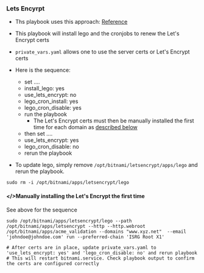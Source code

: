 ### Lets Encyrpt
* Ths playbook uses this approach: [Reference](https://docs.bitnami.com/general/how-to/generate-install-lets-encrypt-ssl/#alternative-approach)
* This playbook will install lego and the cronjobs to renew the Let's Encrypt certs 
* `private_vars.yaml` allows one to use the server certs or Let's Encrypt certs
* Here is the sequence:
    * set ....
    * install_lego: yes
    * use_lets_encrypt: no
    * lego_cron_install: yes
    * lego_cron_disable: yes
    * run the playbook
        * The Let's Encrypt certs must then be manually installed the first time for each domain as [described below](#manual)
    * then set ....
    * use_lets_encrypt: yes
    * lego_cron_disable: no
    * rerun the playbook

* To update lego, simply remove `/opt/bitnami/letsencrypt/apps/lego` and rerun the playbook.
```
sudo rm -i /opt/bitnami/apps/letsencrypt/lego
```

#### <a id=manual></>Manually installing the Let's Encrypt the first time
See above for the sequence
```
sudo /opt/bitnami/apps/letsencrypt/lego --path /opt/bitnami/apps/letsencrypt --http --http.webroot /opt/bitnami/apps/acme_validation --domains "www.xyz.net"  --email 'johndoe@johndoe.com' run --preferred-chain 'ISRG Root X1'

# After certs are in place, update private_vars.yaml to 'use_lets_encrypt: yes' and 'lego_cron_disable: no' and rerun playbook
# This will restart bitnami.service. Check playbook output to confirm the certs are configured correctly

```
<!---
# vim: ai et ts=4 sw=4 sts=4 nu
-->
